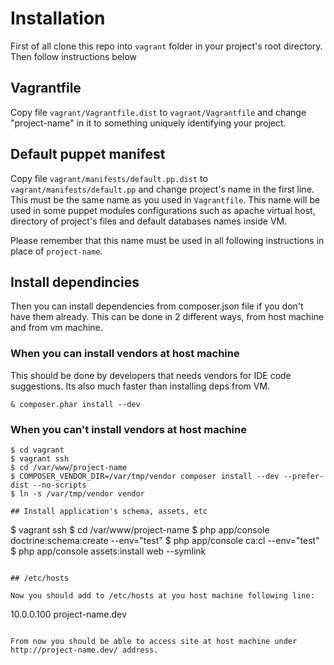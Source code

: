 # Installation

First of all clone this repo into ``vagrant`` folder in your project's root directory. Then follow instructions below

## Vagrantfile

Copy file ``vagrant/Vagrantfile.dist`` to ``vagrant/Vagrantfile`` and change "project-name" in it to something uniquely
identifying your project.

## Default puppet manifest

Copy file ``vagrant/manifests/default.pp.dist`` to ``vagrant/manifests/default.pp`` and change project's name in the
first line. This must be the same name as you used in ``Vagrantfile``. This name will be used in some puppet modules
configurations such as apache virtual host, directory of project's files and default databases names inside VM.

Please remember that this name must be used in all following instructions in place of ``project-name``.

## Install dependincies

Then you can install dependencies from composer.json file if you don't have them already.
This can be done in 2 different ways, from host machine and from vm machine.

### When you can install vendors at host machine

This should be done by developers that needs vendors for IDE code suggestions. Its also much faster than
installing deps from VM.

```
& composer.phar install --dev
```

### When you can't install vendors at host machine

```
$ cd vagrant
$ vagrant ssh
$ cd /var/www/project-name
$ COMPOSER_VENDOR_DIR=/var/tmp/vendor composer install --dev --prefer-dist --no-scripts
$ ln -s /var/tmp/vendor vendor

## Install application's schema, assets, etc

```
$ vagrant ssh
$ cd /var/www/project-name
$ php app/console doctrine:schema:create --env="test"
$ php app/console ca:cl --env="test"
$ php app/console assets:install web --symlink
```

## /etc/hosts

Now you should add to /etc/hosts at you host machine following line:

```
10.0.0.100      project-name.dev
```

From now you should be able to access site at host machine under http://project-name.dev/ address.
